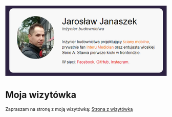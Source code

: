 ![My card screenshot](img/screen.png)

# Moja wizytówka

Zapraszam na stronę z moją wizytówką: [Strona z wizytówką](https://jaroslawjanaszek.github.io/my-card)
